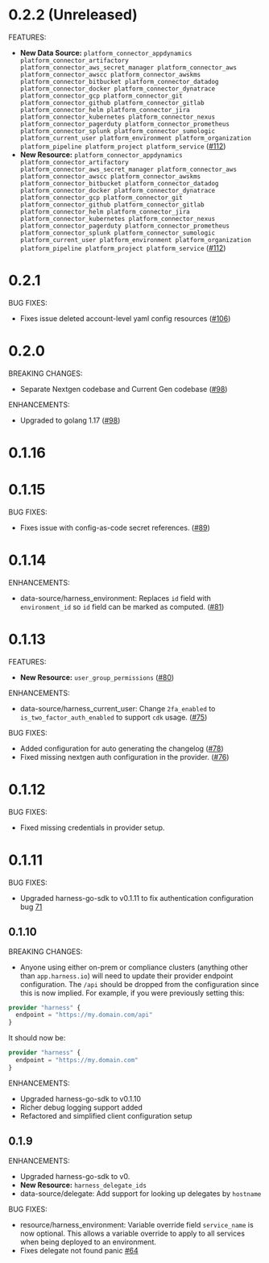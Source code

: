 # 0.2.2 (Unreleased)

FEATURES:

* **New Data Source:** `platform_connector_appdynamics
platform_connector_artifactory
platform_connector_aws_secret_manager
platform_connector_aws
platform_connector_awscc
platform_connector_awskms
platform_connector_bitbucket
platform_connector_datadog
platform_connector_docker
platform_connector_dynatrace
platform_connector_gcp
platform_connector_git
platform_connector_github
platform_connector_gitlab
platform_connector_helm
platform_connector_jira
platform_connector_kubernetes
platform_connector_nexus
platform_connector_pagerduty
platform_connector_prometheus
platform_connector_splunk
platform_connector_sumologic
platform_current_user
platform_environment
platform_organization
platform_pipeline
platform_project
platform_service` ([#112](https://github.com/hashicorp/terraform-provider-harness/issues/112))
* **New Resource:** `platform_connector_appdynamics
platform_connector_artifactory
platform_connector_aws_secret_manager
platform_connector_aws
platform_connector_awscc
platform_connector_awskms
platform_connector_bitbucket
platform_connector_datadog
platform_connector_docker
platform_connector_dynatrace
platform_connector_gcp
platform_connector_git
platform_connector_github
platform_connector_gitlab
platform_connector_helm
platform_connector_jira
platform_connector_kubernetes
platform_connector_nexus
platform_connector_pagerduty
platform_connector_prometheus
platform_connector_splunk
platform_connector_sumologic
platform_current_user
platform_environment
platform_organization
platform_pipeline
platform_project
platform_service` ([#112](https://github.com/hashicorp/terraform-provider-harness/issues/112))

# 0.2.1

BUG FIXES:

* Fixes issue deleted account-level yaml config resources ([#106](https://github.com/hashicorp/terraform-provider-harness/issues/106))

# 0.2.0

BREAKING CHANGES:

* Separate Nextgen codebase and Current Gen codebase ([#98](https://github.com/hashicorp/terraform-provider-harness/issues/98))

ENHANCEMENTS:

* Upgraded to golang 1.17 ([#98](https://github.com/hashicorp/terraform-provider-harness/issues/98))

# 0.1.16

# 0.1.15

BUG FIXES:

* Fixes issue with config-as-code secret references. ([#89](https://github.com/hashicorp/terraform-provider-harness/issues/89))

# 0.1.14

ENHANCEMENTS:

* data-source/harness_environment: Replaces `id` field with `environment_id` so `id` field can be marked as computed. ([#81](https://github.com/hashicorp/terraform-provider-harness/issues/81))

# 0.1.13

FEATURES:

* **New Resource:** `user_group_permissions` ([#80](https://github.com/hashicorp/terraform-provider-aws/issues/80))

ENHANCEMENTS:

* data-source/harness_current_user: Change `2fa_enabled` to `is_two_factor_auth_enabled` to support `cdk` usage. ([#75](https://github.com/hashicorp/terraform-provider-harness/issues/75))

BUG FIXES:

* Added configuration for auto generating the changelog ([#78](https://github.com/hashicorp/terraform-provider-harness/issues/78))
* Fixed missing nextgen auth configuration in the provider. ([#76](https://github.com/hashicorp/terraform-provider-harness/issues/76))

# 0.1.12

BUG FIXES:

* Fixed missing credentials in provider setup.

# 0.1.11

BUG FIXES:

* Upgraded harness-go-sdk to v0.1.11 to fix authentication configuration bug [71](https://github.com/harness/terraform-provider-harness/issues/71)

## 0.1.10

BREAKING CHANGES:

* Anyone using either on-prem or compliance clusters (anything other than `app.harness.io`) will need to update their provider endpoint configuration. The `/api` should be dropped from the configuration since this is now implied. For example, if you were previously setting this:

```terraform
provider "harness" {
  endpoint = "https://my.domain.com/api"
}
```

It should now be:
```terraform
provider "harness" {
  endpoint = "https://my.domain.com"
}
```

ENHANCEMENTS:

* Upgraded harness-go-sdk to v0.1.10
* Richer debug logging support added
* Refactored and simplified client configuration setup

## 0.1.9

ENHANCEMENTS:

* Upgraded harness-go-sdk to v0.
* **New Resource:** `harness_delegate_ids`
* data-source/delegate: Add support for looking up delegates by `hostname`

BUG FIXES:

* resource/harness_environment: Variable override field `service_name` is now optional. This allows a variable override to apply to all services when being deployed to an environment.
* Fixes delegate not found panic [#64](https://github.com/harness/terraform-provider-harness/issues/64)

